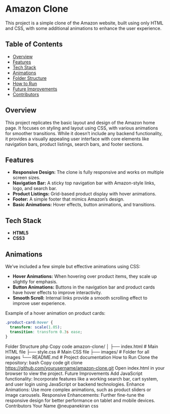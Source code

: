 # Amazon Clone

This project is a simple clone of the Amazon website, built using only HTML and CSS, with some additional animations to enhance the user experience.

## Table of Contents
- [Overview](#overview)
- [Features](#features)
- [Tech Stack](#tech-stack)
- [Animations](#animations)
- [Folder Structure](#folder-structure)
- [How to Run](#how-to-run)
- [Future Improvements](#future-improvements)
- [Contributors](#contributors)

## Overview
This project replicates the basic layout and design of the Amazon home page. It focuses on styling and layout using CSS, with various animations for smoother transitions. While it doesn’t include any backend functionality, it provides a visually appealing user interface with core elements like navigation bars, product listings, search bars, and footer sections.

## Features
- **Responsive Design:** The clone is fully responsive and works on multiple screen sizes.
- **Navigation Bar:** A sticky top navigation bar with Amazon-style links, logo, and search bar.
- **Product Listings:** Grid-based product display with hover animations.
- **Footer:** A simple footer that mimics Amazon’s design.
- **Basic Animations:** Hover effects, button animations, and transitions.
  
## Tech Stack
- **HTML5**
- **CSS3**
  
## Animations
We’ve included a few simple but effective animations using CSS:
- **Hover Animations:** When hovering over product items, they scale up slightly for emphasis.
- **Button Animations:** Buttons in the navigation bar and product cards have hover effects to improve interactivity.
- **Smooth Scroll:** Internal links provide a smooth scrolling effect to improve user experience.
  
Example of a hover animation on product cards:
```css
.product-card:hover {
  transform: scale(1.05);
  transition: transform 0.3s ease;
}
```

Folder Structure
php
Copy code
amazon-clone/
│
├── index.html          # Main HTML file
├── style.css           # Main CSS file
├── images/             # Folder for all images
└── README.md           # Project documentation
How to Run
Clone the repository:
bash
Copy code
git clone https://github.com/yourusername/amazon-clone.git
Open index.html in your browser to view the project.
Future Improvements
Add JavaScript functionality: Incorporate features like a working search bar, cart system, and user login using JavaScript or backend technologies.
Enhance Animations: Use more complex animations, such as product sliders or image carousels.
Responsive Enhancements: Further fine-tune the responsive design for better performance on tablet and mobile devices.
Contributors
Your Name @neupanekiran
css








